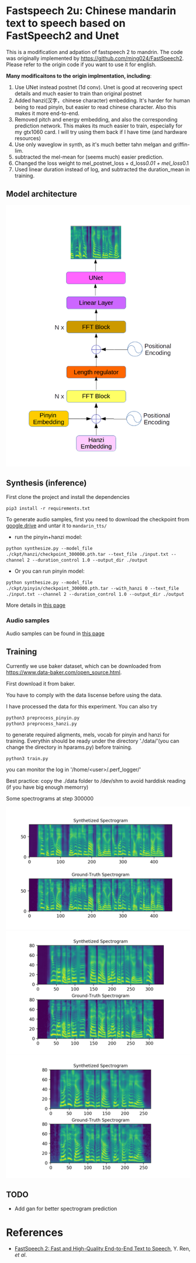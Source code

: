 # Fastspeech 2u:  Chinese mandarin text to speech based on FastSpeech2 and Unet



This is a modification and adpation of fastspeech 2 to mandrin. The code was  originally  implemented by https://github.com/ming024/FastSpeech2. Please refer to the origin code if you want to use it for english. 

<b> Many modificaitons to the origin implmentation, including</b>: 

1. Use UNet instead postnet (1d conv). Unet is good at recovering spect details and much easier to train than original postnet
2. Added hanzi(汉字，chinese character) embedding. It's harder for human being to read pinyin, but easier to read chinese character. Also this makes it more end-to-end. 
3. Removed pitch and energy embedding, and also the corresponding prediction network. This makes its much easier to train, especially for my gtx1060 card. I will try using them back if I have time (and hardware resources)
5. Use only waveglow in synth, as it's much better tahn melgan and griffin-lim.
6. subtracted the mel-mean for (seems much) easier prediction. 
7. Changed the loss weight to  mel_postnet_loss + d_loss*0.01 + mel_loss*0.1
8. Used linear duration instead of log, and subtracted the duration_mean in training.

## Model architecture

![arch](./docs/arch.png)


## Synthesis (inference)


First clone the project and install the dependencies

```
pip3 install -r requirements.txt
```

To generate audio samples, first you need to download the checkpoint from <a href="https://drive.google.com/file/d/11mBus5gn69_KwvNec9Zy9jjTs3LgHdx3/view?usp=sharing">google drive</a> and untar it to ```mandarin_tts/```


- run the pinyin+hanzi model:

```
python synthesize.py --model_file ./ckpt/hanzi/checkpoint_300000.pth.tar --text_file ./input.txt --channel 2 --duration_control 1.0 --output_dir ./output

```

- Or you can run pinyin model:

```
python synthesize.py --model_file ./ckpt/pinyin/checkpoint_300000.pth.tar --with_hanzi 0 --text_file ./input.txt --channel 2 --duration_control 1.0 --output_dir ./output

```
More details in <a href="https://ranchlai.github.io/mandarin-tts/">this page</a>

### Audio samples

Audio samples can be found in <a href="https://ranchlai.github.io/mandarin-tts/">this page</a>


## Training



Currently we use baker dataset, which can be downloaded from https://www.data-baker.com/open_source.html. 

First download it from baker. 

You have to comply with the data liscense before using the data. 




I have processed the data for this experiment. You can also try 
```
python3 preprocess_pinyin.py 
python3 preprocess_hanzi.py 

```
to generate required aligments, mels, vocab for pinyin and hanzi for training. Everythin should be ready under the directory './data/'(you can change the directory in hparams.py) before training. 


```
python3 train.py

```
you can monitor the log in '/home/\<user\>/.perf_logger/'

Best practice: copy the ./data folder to /dev/shm to avoid harddisk reading (if you have big enough memorry)




Some spectrograms at step 300000

![spect](./docs/data/step_300000_0.png)
![spect](./docs/data/step_300000_2.png)
![spect](./docs/data/step_300000_3.png)





## TODO
- Add gan for better spectrogram prediction
# References
- [FastSpeech 2: Fast and High-Quality End-to-End Text to Speech](https://arxiv.org/abs/2006.04558), Y. Ren, *et al*.






